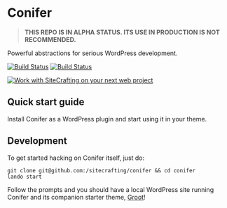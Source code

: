 # Conifer

> **THIS REPO IS IN ALPHA STATUS. ITS USE IN PRODUCTION IS NOT RECOMMENDED.**

Powerful abstractions for serious WordPress development.

[![Build Status](https://img.shields.io/travis/sitecrafting/conifer.svg)](https://travis-ci.org/sitecrafting/conifer)
[![Build Status](https://img.shields.io/packagist/v/sitecrafting/conifer.svg)](https://packagist.org/packages/sitecrafting/conifer)

[![Work with SiteCrafting on your next web project](https://raw.githubusercontent.com/sitecrafting/conifer/master/img/sc-banner.jpg)](https://www.sitecrafting.com/)

## Quick start guide

Install Conifer as a WordPress plugin and start using it in your theme.

## Development

To get started hacking on Conifer itself, just do:

```
git clone git@github.com:/sitecrafting/conifer && cd conifer
lando start
```

Follow the prompts and you should have a local WordPress site running Conifer
and its companion starter theme, [Groot](https://github.com/sitecrafting/groot)!
